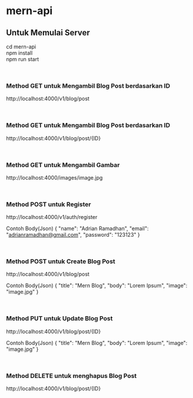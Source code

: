 # mern-api

## Untuk Memulai Server
cd mern-api
<br>
npm install
<br>
npm run start

<br>

### Method GET untuk Mengambil Blog Post berdasarkan ID
http://localhost:4000/v1/blog/post

<br>

### Method GET untuk Mengambil Blog Post berdasarkan ID
http://localhost:4000/v1/blog/post/{ID}

<br>

### Method GET untuk Mengambil Gambar
http://localhost:4000/images/image.jpg

<br>

### Method POST untuk Register
http://localhost:4000/v1/auth/register

Contoh Body(Json)
{
    "name": "Adrian Ramadhan",
    "email": "adrianramadhan@gmail.com",
    "password": "123123"
}

<br>

### Method POST untuk Create Blog Post
http://localhost:4000/v1/blog/post

Contoh Body(Json)
{
    "title": "Mern Blog",
    "body": "Lorem Ipsum",
    "image": "image.jpg"
}

<br>

### Method PUT untuk Update Blog Post
http://localhost:4000/v1/blog/post/{ID}

Contoh Body(Json)
{
    "title": "Mern Blog",
    "body": "Lorem Ipsum",
    "image": "image.jpg"
}

<br>

### Method DELETE untuk menghapus Blog Post
http://localhost:4000/v1/blog/post/{ID}

